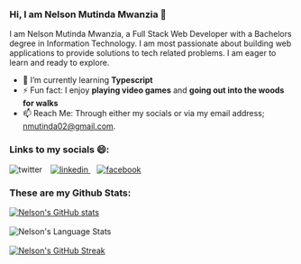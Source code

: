 ### Hi, I am Nelson Mutinda Mwanzia 👋

<!-- <a href="URL_REDIRECT" target="blank"><img align="center" src="URL_TO_YOUR_IMAGE" height="100" /></a> -->

I am Nelson Mutinda Mwanzia, a Full Stack Web Developer with a Bachelors degree in Information Technology. I am most passionate about building web applications to provide solutions to tech related problems. I am eager to learn and ready to explore. 

- 🌱 I’m currently learning **Typescript**
- ⚡ Fun fact: I enjoy **playing video games** and **going out into the woods for walks**
- 📫 Reach Me: Through either my socials or via my email address; nmutinda02@gmail.com.
### Links to my socials 😄:
<p align="left">
    <a href="https://twitter.com/mu_tinda">
        <img align="left" alt="twitter" src="https://img.shields.io/badge/Twitter-1DA1F2?style=for-the-badge&logo=X&logoColor=white" />
    </a>&nbsp;&nbsp;
    <a href="https://www.linkedin.com/in/nelson-mwanzia/">
        <img alt="linkedin" src="https://img.shields.io/badge/LinkedIn-0077B5?style=for-the-badge&logo=linkedin&logoColor=white" />
    </a>&nbsp;&nbsp;
    <a href="https://web.facebook.com/bonzaicf">
        <img alt="facebook" src="https://img.shields.io/badge/Facebook-1877F2?style=for-the-badge&logo=facebook&logoColor=white" />
    </a>
</p>

### These are my Github Stats:
[![Nelson's GitHub stats](https://github-readme-stats.vercel.app/api?username=nelsonmutindamwanzia&show_icons=true&theme=radical)](https://github.com/anuraghazra/github-readme-stats)
<br/><br/>
![Nelson's Language Stats](https://github-readme-stats.anuraghazra1.vercel.app/api/top-langs/?username=nelsonmutindamwanzia&layout=compact&theme=radical)
<br/><br/>
[![Nelson's GitHub Streak](https://streak-stats.demolab.com/?user=nelsonmutindamwanzia&theme=radical)](https://git.io/streak-stats)

